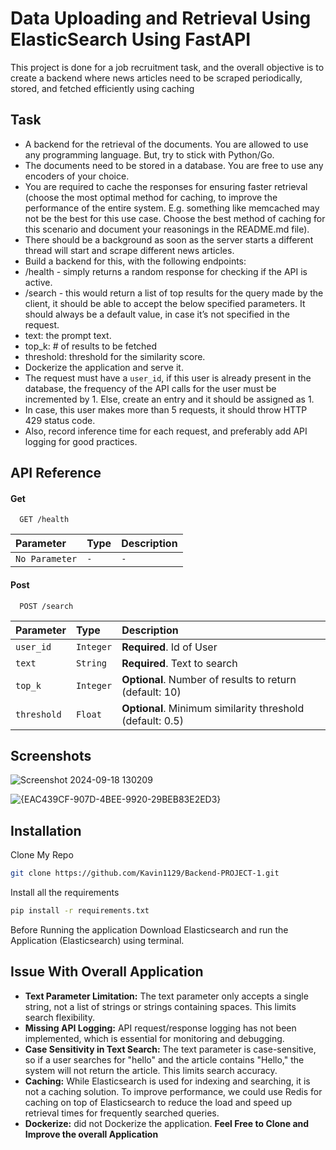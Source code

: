 
# Data Uploading and Retrieval Using ElasticSearch Using FastAPI

This project is done for a job recruitment task, and the overall objective is to create a backend where news articles need to be scraped periodically, stored, and fetched efficiently using caching

## Task
* A backend for the retrieval of the documents. You are allowed to use any programming language. But, try to stick with Python/Go.
* The documents need to be stored in a database. You are free to use any encoders of your choice.
* You are required to cache the responses for ensuring faster retrieval (choose the most optimal method for caching, to improve the performance of the entire system. E.g. something like memcached may not be the best for this use case. Choose the best method of caching for this scenario and document your reasonings in the README.md file).
* There should be a background as soon as the server starts a different thread will start and scrape different news articles.
* Build a backend for this, with the following endpoints:
* /health - simply returns a random response for checking if the API is active.
* /search - this would return a list of top results for the query made by the client, it should be able to accept the below specified parameters. It should always be a default value, in case it’s not specified in the request.
* text: the prompt text.
* top_k: # of results to be fetched
* threshold: threshold for the similarity score.
* Dockerize the application and serve it.
* The request must have a `user_id`, if this user is already present in the database, the frequency of the API calls for the user must be incremented by 1. Else, create an entry and it should be assigned as 1.
* In case, this user makes more than 5 requests, it should throw HTTP 429 status code.
* Also, record inference time for each request, and preferably add API logging for good practices.
## API Reference

#### Get 

```http
  GET /health
```

| Parameter | Type     | Description                |
| :-------- | :------- | :------------------------- |
| `No Parameter` | `-` | `-` |

#### Post

```http
  POST /search
```

| Parameter | Type     | Description                       |
| :-------- | :------- | :-------------------------------- |
| `user_id`      | `Integer` | **Required**. Id of User |
| `text`      | `String` | **Required**. Text to search |
| `top_k`      | `Integer` | **Optional**.  Number of results to return (default: 10) |
| `threshold`      | `Float` | **Optional**. Minimum similarity threshold (default: 0.5) |



## Screenshots

![Screenshot 2024-09-18 130209](https://github.com/user-attachments/assets/6ce291b7-d592-4af9-bdc1-f4097abf38d0)

![{EAC439CF-907D-4BEE-9920-29BEB83E2ED3}](https://github.com/user-attachments/assets/47431853-7bf6-46c6-98df-3f738328a43a)
## Installation

Clone My Repo
```bash
git clone https://github.com/Kavin1129/Backend-PROJECT-1.git
```
Install all the requirements
```bash
pip install -r requirements.txt
```

Before Running the application Download Elasticsearch and run the Application (Elasticsearch) using terminal.
    
## Issue With Overall Application

* **Text Parameter Limitation:** The text parameter only accepts a single string, not a list of strings or strings containing spaces. This limits search flexibility.
* **Missing API Logging:** API request/response logging has not been implemented, which is essential for monitoring and debugging.
* **Case Sensitivity in Text Search:** The text parameter is case-sensitive, so if a user searches for "hello" and the article contains "Hello," the system will not return the article. This limits search accuracy.
* **Caching:** While Elasticsearch is used for indexing and searching, it is not a caching solution. To improve performance, we could use Redis for caching on top of Elasticsearch to reduce the load and speed up retrieval times for frequently searched queries.
* **Dockerize:** did not Dockerize the application.
**Feel Free to Clone and Improve the overall Application**
